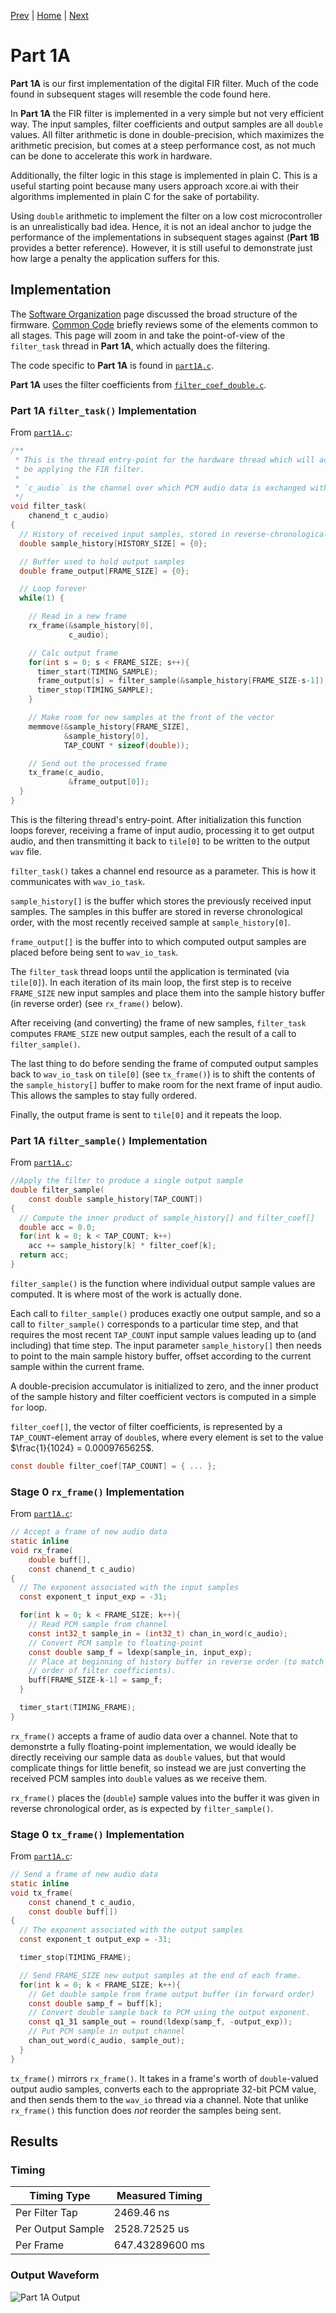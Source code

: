 
[Prev](part1.md) | [Home](intro.md) | [Next](part1B.md)

# Part 1A

**Part 1A** is our first implementation of the digital FIR filter. Much of the
code found in subsequent stages will resemble the code found here.

In **Part 1A** the FIR filter is implemented in a very simple but not very
efficient way. The input samples, filter coefficients and output samples are all
`double` values. All filter arithmetic is done in double-precision, which
maximizes the arithmetic precision, but comes at a steep performance cost, as
not much can be done to accelerate this work in hardware.

Additionally, the filter logic in this stage is implemented in plain C. This is
a useful starting point because many users approach xcore.ai with their
algorithms implemented in plain C for the sake of portability.

Using `double` arithmetic to implement the filter on a low cost microcontroller
is an unrealistically bad idea. Hence, it is not an ideal anchor to judge the
performance of the implementations in subsequent stages against (**Part 1B**
provides a better reference). However, it is still useful to demonstrate just
how large a penalty the application suffers for this.

## Implementation

The [Software Organization](sw_organization.md) page discussed the broad
structure of the firmware. [Common Code](common.md) briefly reviews some of the
elements common to all stages. This page will zoom in and take the point-of-view
of the `filter_task` thread in **Part 1A**, which actually does the filtering.

The code specific to **Part 1A** is found in [`part1A.c`](TODO).

**Part 1A** uses the filter coefficients from [`filter_coef_double.c`](TODO).

### Part 1A `filter_task()` Implementation

From [`part1A.c`](TODO):
```c
/**
 * This is the thread entry-point for the hardware thread which will actually 
 * be applying the FIR filter.
 * 
 * `c_audio` is the channel over which PCM audio data is exchanged with tile[0].
 */
void filter_task(
    chanend_t c_audio)
{
  // History of received input samples, stored in reverse-chronological order
  double sample_history[HISTORY_SIZE] = {0};

  // Buffer used to hold output samples
  double frame_output[FRAME_SIZE] = {0};

  // Loop forever
  while(1) {

    // Read in a new frame
    rx_frame(&sample_history[0], 
             c_audio);

    // Calc output frame
    for(int s = 0; s < FRAME_SIZE; s++){
      timer_start(TIMING_SAMPLE);
      frame_output[s] = filter_sample(&sample_history[FRAME_SIZE-s-1]);
      timer_stop(TIMING_SAMPLE);
    }

    // Make room for new samples at the front of the vector
    memmove(&sample_history[FRAME_SIZE], 
            &sample_history[0], 
            TAP_COUNT * sizeof(double));

    // Send out the processed frame
    tx_frame(c_audio, 
             &frame_output[0]);
  }
}
```

This is the filtering thread's entry-point. After initialization this function
loops forever, receiving a frame of input audio, processing it to get output
audio, and then transmitting it back to `tile[0]` to be written to the output
`wav` file.

`filter_task()` takes a channel end resource as a parameter. This is how it 
communicates with `wav_io_task`.

`sample_history[]` is the buffer which stores the previously received input
samples. The samples in this buffer are stored in reverse chronological order,
with the most recently received sample at `sample_history[0]`.

`frame_output[]` is the buffer into to which computed output samples are placed
before being sent to `wav_io_task`.

The `filter_task` thread loops until the application is terminated (via
`tile[0]`). In each iteration of its main loop, the first step is to receive
`FRAME_SIZE` new input samples and place them into the sample history buffer (in
reverse order) (see `rx_frame()` below).

After receiving (and converting) the frame of new samples, `filter_task`
computes `FRAME_SIZE` new output samples, each the result of a call to
`filter_sample()`.

The last thing to do before sending the frame of computed output samples back to
`wav_io_task` on `tile[0]` (see `tx_frame()`) is to shift the contents of the
`sample_history[]` buffer to make room for the next frame of input audio. This
allows the samples to stay fully ordered.

Finally, the output frame is sent to `tile[0]` and it repeats the loop.



### Part 1A `filter_sample()` Implementation

From [`part1A.c`](TODO):
```c
//Apply the filter to produce a single output sample
double filter_sample(
    const double sample_history[TAP_COUNT])
{
  // Compute the inner product of sample_history[] and filter_coef[]
  double acc = 0.0;
  for(int k = 0; k < TAP_COUNT; k++)
    acc += sample_history[k] * filter_coef[k];
  return acc;
}
```

`filter_sample()` is the function where individual output sample values are
computed. It is where most of the work is actually done.

Each call to `filter_sample()` produces exactly one output sample, and so a call
to `filter_sample()` corresponds to a particular time step, and that requires
the most recent `TAP_COUNT` input sample values leading up to (and including)
that time step. The input parameter `sample_history[]` then needs to point to
the main sample history buffer, offset according to the current sample within
the current frame.

A double-precision accumulator is initialized to zero, and the inner product of
the sample history and filter coefficient vectors is computed in a simple `for`
loop.

`filter_coef[]`, the vector of filter coefficients, is represented by a
`TAP_COUNT`-element array of `double`s, where every element is set to the value
$\frac{1}{1024} = 0.0009765625$.

```c
const double filter_coef[TAP_COUNT] = { ... };
```

### Stage 0 `rx_frame()` Implementation

From [`part1A.c`](TODO):
```c
// Accept a frame of new audio data 
static inline 
void rx_frame(
    double buff[],
    const chanend_t c_audio)
{    
  // The exponent associated with the input samples
  const exponent_t input_exp = -31;

  for(int k = 0; k < FRAME_SIZE; k++){
    // Read PCM sample from channel
    const int32_t sample_in = (int32_t) chan_in_word(c_audio);
    // Convert PCM sample to floating-point
    const double samp_f = ldexp(sample_in, input_exp);
    // Place at beginning of history buffer in reverse order (to match the
    // order of filter coefficients).
    buff[FRAME_SIZE-k-1] = samp_f;
  }

  timer_start(TIMING_FRAME);
}
```

`rx_frame()` accepts a frame of audio data over a channel. Note that to
demonstrte a fully floating-point implementation, we would ideally be directly
receiving our sample data as `double` values, but that would complicate things
for little benefit, so instead we are just converting the received PCM samples
into `double` values as we receive them.

`rx_frame()` places the (`double`) sample values into the buffer it was given in
reverse chronological order, as is expected by `filter_sample()`.


### Stage 0 `tx_frame()` Implementation


From [`part1A.c`](TODO):
```c
// Send a frame of new audio data
static inline 
void tx_frame(
    const chanend_t c_audio,
    const double buff[])
{    
  // The exponent associated with the output samples
  const exponent_t output_exp = -31;

  timer_stop(TIMING_FRAME);

  // Send FRAME_SIZE new output samples at the end of each frame.
  for(int k = 0; k < FRAME_SIZE; k++){
    // Get double sample from frame output buffer (in forward order)
    const double samp_f = buff[k];
    // Convert double sample back to PCM using the output exponent.
    const q1_31 sample_out = round(ldexp(samp_f, -output_exp));
    // Put PCM sample in output channel
    chan_out_word(c_audio, sample_out);
  }
}
```

`tx_frame()` mirrors `rx_frame()`. It takes in a frame's worth of
`double`-valued  output audio samples, converts each to the appropriate 32-bit
PCM value, and then sends them to the `wav_io` thread via a channel. Note that
unlike `rx_frame()` this function does _not_ reorder the samples being sent.


## Results

### Timing

| Timing Type       | Measured Timing
|-------------------|-----------------------
| Per Filter Tap    | 2469.46 ns
| Per Output Sample | 2528.72525 us
| Per Frame         | 647.43289600 ms

### Output Waveform

![**Part 1A** Output](img/part1A.png)